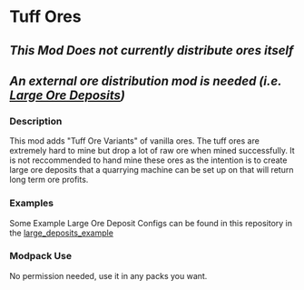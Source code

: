 # Tuff Ores

## *This Mod Does not currently distribute ores itself*
## *An external ore distribution mod is needed (i.e. [Large Ore Deposits](https://www.curseforge.com/minecraft/mc-mods/large-ore-deposits))*


### Description
This mod adds "Tuff Ore Variants" of vanilla ores. The tuff ores are extremely hard to mine but drop a lot of raw ore when mined successfully. It is not reccommended to hand mine these ores as the intention is to create large ore deposits that a quarrying machine can be set up on that will return long term ore profits.

### Examples
Some Example Large Ore Deposit Configs can be found in this repository in the [large_deposits_example](./large_deposits_example/)


### Modpack Use
No permission needed, use it in any packs you want.